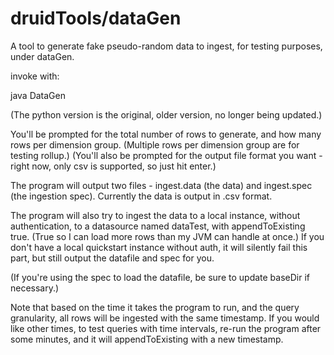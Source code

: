# druidTools/dataGen

A tool to generate fake pseudo-random data to ingest, for testing purposes, under dataGen.

invoke with:

java DataGen

(The python version is the original, older version, no longer being updated.)

You'll be prompted for the total number of rows to generate, and how many rows per dimension group.  (Multiple rows per dimension group are for testing rollup.)
(You'll also be prompted for the output file format you want - right now, only csv is supported, so just hit enter.)

The program will output two files - ingest.data (the data) and ingest.spec (the ingestion spec).  Currently the data is output in .csv format.

The program will also try to ingest the data to a local instance, without authentication, to a datasource named dataTest, with appendToExisting true.  (True so I can load more rows than my JVM can handle at once.)  If you don't have a local quickstart instance without auth, it will silently fail this part, but still output the datafile and spec for you.

(If you're using the spec to load the datafile, be sure to update baseDir if necessary.)

Note that based on the time it takes the program to run, and the query granularity, all rows will be ingested with the same timestamp.
If you would like other times, to test queries with time intervals, re-run the program after some minutes, and it will appendToExisting with a new timestamp.

